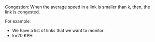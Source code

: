 Congestion: When the average speed in a link is smaller than k, then,
the link is congested.

For example:

  - We have a list of links that we want to monitor.
  - k=20 KPH